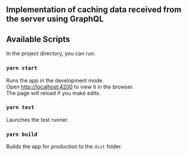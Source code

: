 ## Implementation of caching data received from the server using GraphQL

## Available Scripts

In the project directory, you can run:

### `yarn start`

Runs the app in the development mode.\
Open [http://localhost:4200](http://localhost:4200) to view it in the browser.\
The page will reload if you make edits.

### `yarn test`

Launches the test runner.

### `yarn build`

Builds the app for production to the `dist` folder.
